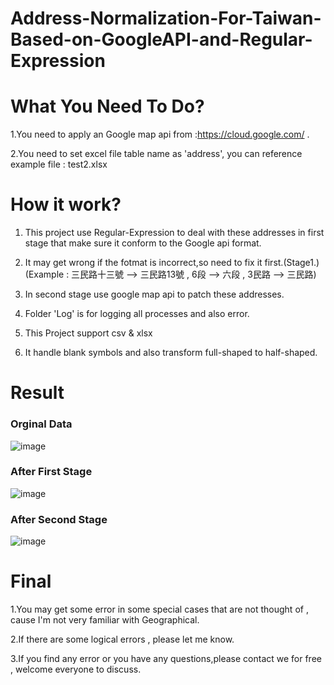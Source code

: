 # Address-Normalization-For-Taiwan-Based-on-GoogleAPI-and-Regular-Expression

# What You Need To Do?
1.You need to apply an Google map api from :https://cloud.google.com/ .

2.You need to set excel file table name as 'address', you can reference example file : test2.xlsx


# How it work?
1. This project use Regular-Expression to deal with these addresses in first stage that make sure it conform to the Google api format.

2. It may get wrong if the fotmat is incorrect,so need to fix it first.(Stage1.)(Example : 三民路十三號 --> 三民路13號 , 6段 --> 六段 , 3民路 --> 三民路)

3. In second stage use google map api to patch these addresses.

4. Folder 'Log' is for logging all processes and also error.

5. This Project support csv & xlsx

6. It handle blank symbols and also transform full-shaped to half-shaped.
 

# Result

### Orginal Data
![image](https://github.com/arleigh418/Addresses-Normalization-of-Taiwan-Based-on-GoogleAPI-and-Regular-Expression/blob/master/img/original.png)


### After First Stage
![image](https://github.com/arleigh418/Addresses-Normalization-of-Taiwan-Based-on-GoogleAPI-and-Regular-Expression/blob/master/img/first_stage.png)


### After Second Stage
![image](https://github.com/arleigh418/Addresses-Normalization-of-Taiwan-Based-on-GoogleAPI-and-Regular-Expression/blob/master/img/second_stage.png)


# Final
1.You may get some error in some special cases that are not thought of , cause I'm not very familiar with Geographical.

2.If there are some logical errors , please let me know.

3.If you find any error or you have any questions,please contact we for free , welcome everyone to discuss.


